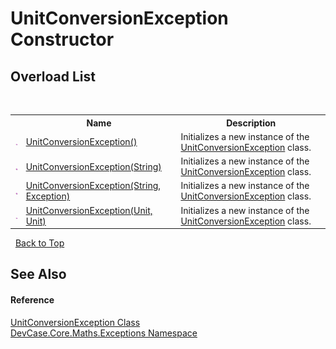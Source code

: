 # UnitConversionException Constructor 
 


## Overload List
&nbsp;<table><tr><th></th><th>Name</th><th>Description</th></tr><tr><td>![Public method](media/pubmethod.gif "Public method")</td><td><a href="M_DevCase_Core_Maths_Exceptions_UnitConversionException__ctor">UnitConversionException()</a></td><td>
Initializes a new instance of the <a href="T_DevCase_Core_Maths_Exceptions_UnitConversionException">UnitConversionException</a> class.</td></tr><tr><td>![Public method](media/pubmethod.gif "Public method")</td><td><a href="M_DevCase_Core_Maths_Exceptions_UnitConversionException__ctor_2">UnitConversionException(String)</a></td><td>
Initializes a new instance of the <a href="T_DevCase_Core_Maths_Exceptions_UnitConversionException">UnitConversionException</a> class.</td></tr><tr><td>![Public method](media/pubmethod.gif "Public method")</td><td><a href="M_DevCase_Core_Maths_Exceptions_UnitConversionException__ctor_3">UnitConversionException(String, Exception)</a></td><td>
Initializes a new instance of the <a href="T_DevCase_Core_Maths_Exceptions_UnitConversionException">UnitConversionException</a> class.</td></tr><tr><td>![Public method](media/pubmethod.gif "Public method")</td><td><a href="M_DevCase_Core_Maths_Exceptions_UnitConversionException__ctor_1">UnitConversionException(Unit, Unit)</a></td><td>
Initializes a new instance of the <a href="T_DevCase_Core_Maths_Exceptions_UnitConversionException">UnitConversionException</a> class.</td></tr></table>&nbsp;
<a href="#unitconversionexception-constructor">Back to Top</a>

## See Also


#### Reference
<a href="T_DevCase_Core_Maths_Exceptions_UnitConversionException">UnitConversionException Class</a><br /><a href="N_DevCase_Core_Maths_Exceptions">DevCase.Core.Maths.Exceptions Namespace</a><br />